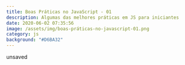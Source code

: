 ```yaml
---
title: Boas Práticas no JavaScript - 01
description: Algumas das melhores práticas em JS para iniciantes
date: 2020-06-02 07:35:56
image: /assets/img/boas-práticas-no-javascript-01.png
category: js
background: "#D6BA32"
---
```

unsaved